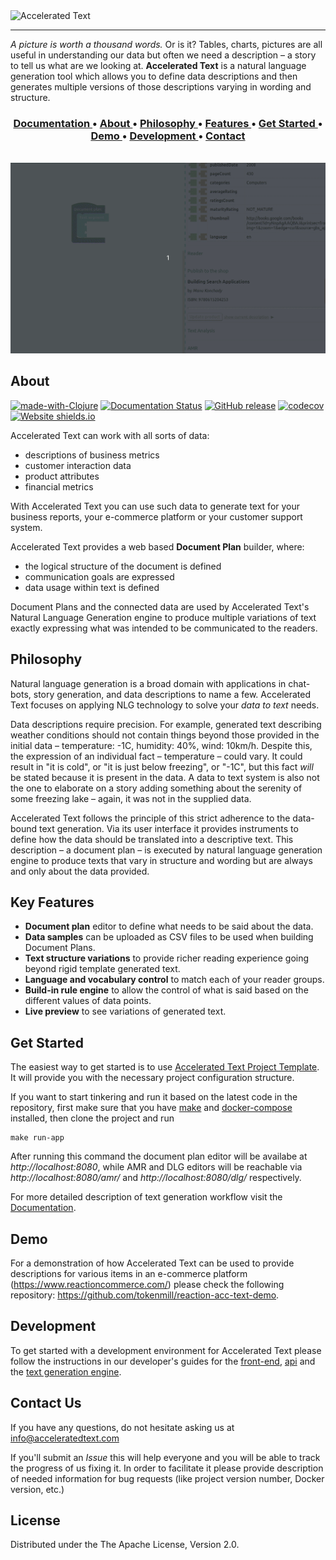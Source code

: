 <div >

  <div valign="middle" height="125">
    <img height="70" alt="Accelerated Text" src="docs/assets/accelerated-text-logo.png"/>
  </div>

</div>



---
*A picture is worth a thousand words.* Or is it? 
Tables, charts, pictures are all useful in understanding our data but often we need a description – a story to tell us what are we looking at. 
**Accelerated Text** is a natural language generation tool which allows you to define data descriptions and then generates multiple versions of those descriptions varying in wording and structure.


<div align="center"><a name="menu"></a>
  <h3>
    <a href="https://accelerated-text.readthedocs.io/">
      Documentation
    </a>
    <span> • </span>
    <a href="#about">
      About
    </a>
    <span> • </span>
    <a href="#philosophy">
      Philosophy
    </a>
    <span> • </span>
    <a href="#key-features">
      Features
    </a>
    <span> • </span>    
    <a href="#get-started">
      Get Started
    </a>    
    <span> • </span>
    <a href="#demo">
      Demo
    </a>
    <span> • </span>
    <a href="#development">
      Development
    </a>
    <span> • </span>
    <a href="#contact-us">
      Contact
    </a>
  </h4>
</div>


<br>

<div align="center">
<img src="docs/assets/preview.gif" width="900"/>
</div>

## About

[![made-with-Clojure](https://img.shields.io/badge/Made%20with-Clojure-1f425f.svg)](https://clojure.org/)
[![Documentation Status](https://readthedocs.org/projects/accelerated-text/badge/?version=latest)](https://accelerated-text.readthedocs.io/en/latest/?badge=latest)
[![GitHub release](https://img.shields.io/github/release/tokenmill/accelerated-text.svg)](https://github.com/tokenmill/accelerated-text/releases/)
[![codecov](https://codecov.io/gh/tokenmill/accelerated-text/branch/master/graph/badge.svg?token=rQIlPuvYID)](https://codecov.io/gh/tokenmill/accelerated-text)
[![Website shields.io](https://img.shields.io/website-up-down-green-red/http/shields.io.svg)](https://acceleratedtext.com)

Accelerated Text can work with all sorts of data:

* descriptions of business metrics
* customer interaction data
* product attributes
* financial metrics

With Accelerated Text you can use such data to generate text for your business reports, your e-commerce platform or your customer support system.

Accelerated Text provides a web based **Document Plan** builder, where: 
* the logical structure of the document is defined
* communication goals are expressed
* data usage within text is defined

Document Plans and the connected data are used by Accelerated Text's Natural Language Generation engine 
to produce multiple variations of text exactly expressing what was intended to be communicated to the readers.

## Philosophy

Natural language generation is a broad domain with applications in chat-bots, story generation, and data descriptions to name a few. 
Accelerated Text focuses on applying NLG technology to solve your *data to text* needs.

Data descriptions require precision. 
For example, generated text describing weather conditions should not contain things beyond those provided in the initial data – temperature: -1C, humidity: 40%, wind: 10km/h. 
Despite this, the expression of an individual fact – temperature – could vary. It could result in "it is cold", or "it is just below freezing", or "-1C", but this fact *will* be stated because it is present in the data. 
A data to text system is also not the one to elaborate on a story adding something about the serenity of some freezing lake – again, it was not in the supplied data.

Accelerated Text follows the principle of this strict adherence to the data-bound text generation. 
Via its user interface it provides instruments to define how the data should be translated into a descriptive text. 
This description – a document plan – is executed by natural language generation engine to produce texts that vary in structure and wording but are always and only about the data provided.

## Key Features

* **Document plan** editor to define what needs to be said about the data.
* **Data samples** can be uploaded as CSV files to be used when building Document Plans.
* **Text structure variations** to provide richer reading experience going beyond rigid template generated text.
* **Language and vocabulary  control** to match each of your reader groups.
* **Build-in rule engine** to allow the control of what is said based on the different values of data points.
* **Live preview** to see variations of generated text.

## Get Started

The easiest way to get started is to use [Accelerated Text Project Template](https://github.com/tokenmill/accelerated-text-project-template). It will provide you with the necessary project configuration structure.

If you want to start tinkering and run it based on the latest code in the repository, first make sure that you have [make](https://www.gnu.org/software/make/) and [docker-compose](https://docs.docker.com/compose/install/) installed, then clone the project and run

```
make run-app
```

After running this command the document plan editor will be availabe at _http://localhost:8080_, while AMR and DLG editors will be reachable via _http://localhost:8080/amr/_ and _http://localhost:8080/dlg/_ respectively.

For more detailed description of text generation workflow visit the [Documentation](https://accelerated-text.readthedocs.io/).

## Demo

For a demonstration of how Accelerated Text can be used to provide descriptions for various items in an e-commerce platform (https://www.reactioncommerce.com/) please check the following repository: https://github.com/tokenmill/reaction-acc-text-demo.

## Development

To get started with a development environment for Accelerated Text please follow the instructions in our developer's guides 
for the [front-end](front-end/README.md), [api](api/README.md) and the [text generation engine](core/README.md).

## Contact Us

If you have any questions, do not hesitate asking us at info@acceleratedtext.com

If you'll submit an *Issue* this will help everyone and you will be able to track the progress of us fixing it. 
In order to facilitate it please provide description of needed information for bug requests (like project version number, Docker version, etc.)

## License 

Distributed under the The Apache License, Version 2.0.
